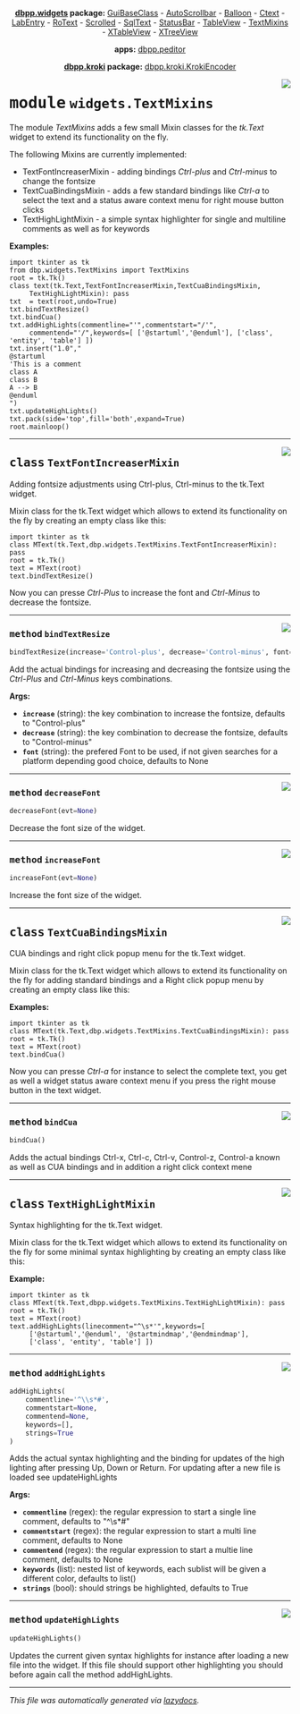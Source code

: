 <center>

**[dbpp.widgets](dbpp.widgets.md) package:** 
[GuiBaseClass](dbpp.widgets.GuiBaseClass.md) -
[AutoScrollbar](dbpp.widgets.AutoScrollbar.md) -
[Balloon](dbpp.widgets.Balloon.md) -
[Ctext](dbpp.widgets.Ctext.md) -
[LabEntry](dbpp.widgets.LabEntry.md) -
[RoText](dbpp.widgets.RoText.md) -
[Scrolled](dbpp.widgets.Scrolled.md) -
[SqlText](dbpp.widgets.SqlText.md) -
[StatusBar](dbpp.widgets.StatusBar.md) -
[TableView](dbpp.widgets.TableView.md) -
[TextMixins](dbpp.widgets.TextMixins.md) -
[XTableView](dbpp.widgets.XTableView.md) -
[XTreeView](dbpp.widgets.XTreeView.md) 

**apps:** [dbpp.peditor](dbpp.peditor.PumlEditor.md)

**[dbpp.kroki](dbpp.kroki.md) package:** 
[dbpp.kroki.KrokiEncoder](dbpp.kroki.KrokiEncoder.md)

</center>

<!-- markdownlint-disable -->

<a href="../dbpp/widgets/TextMixins.py#L0"><img align="right" style="float:right;" src="https://img.shields.io/badge/-source-cccccc?style=flat-square" /></a>

# <kbd>module</kbd> `widgets.TextMixins`
The module *TextMixins* adds a few small Mixin classes for the *tk.Text* widget to extend its functionality on the fly. 

The following Mixins are currently implemented: 


- TextFontIncreaserMixin - adding bindings *Ctrl-plus* and *Ctrl-minus* to change the fontsize 
- TextCuaBindingsMixin  - adds a few standard bindings like *Ctrl-a* to select the text and a status aware context menu for right mouse button clicks 
- TextHighLightMixin - a simple syntax highlighter for single and multiline comments as well as for keywords 



**Examples:**
 

```
import tkinter as tk
from dbp.widgets.TextMixins import TextMixins
root = tk.Tk()
class text(tk.Text,TextFontIncreaserMixin,TextCuaBindingsMixin,
     TextHighLightMixin): pass
txt  = text(root,undo=True) 
txt.bindTextResize()
txt.bindCua()
txt.addHighLights(commentline="'",commentstart="/'",
     commentend="'/",keywords=[ ['@startuml','@enduml'], ['class', 'entity', 'table'] ])
txt.insert("1.0","
@startuml
'This is a comment
class A
class B
A --> B
@enduml
")
txt.updateHighLights()
txt.pack(side='top',fill='both',expand=True)
root.mainloop()        
``` 



---

<a href="../dbpp/widgets/TextMixins.py#L45"><img align="right" style="float:right;" src="https://img.shields.io/badge/-source-cccccc?style=flat-square" /></a>

## <kbd>class</kbd> `TextFontIncreaserMixin`
Adding fontsize adjustments using Ctrl-plus, Ctrl-minus to the tk.Text widget. 

Mixin class for the tk.Text widget which allows to extend its functionality on the fly by creating an empty class like this: 

```
import tkinter as tk
class MText(tk.Text,dbp.widgets.TextMixins.TextFontIncreaserMixin): pass
root = tk.Tk()
text = MText(root)
text.bindTextResize()
``` 

Now you can presse *Ctrl-Plus* to increase the font and *Ctrl-Minus* to decrease the fontsize. 




---

<a href="../dbpp/widgets/TextMixins.py#L62"><img align="right" style="float:right;" src="https://img.shields.io/badge/-source-cccccc?style=flat-square" /></a>

### <kbd>method</kbd> `bindTextResize`

```python
bindTextResize(increase='Control-plus', decrease='Control-minus', font=None)
```

Add the actual bindings for increasing and decreasing the fontsize using the *Ctrl-Plus* and *Ctrl-Minus* keys combinations. 



**Args:**
 
 - <b>`increase`</b> (string):  the key combination to increase the fontsize, defaults to "Control-plus" 
 - <b>`decrease`</b> (string):  the key combination to decrease the fontsize, defaults to "Control-minus"             
 - <b>`font`</b> (string):  the prefered Font to be used, if not given searches for a platform depending good choice, defaults to None 

---

<a href="../dbpp/widgets/TextMixins.py#L95"><img align="right" style="float:right;" src="https://img.shields.io/badge/-source-cccccc?style=flat-square" /></a>

### <kbd>method</kbd> `decreaseFont`

```python
decreaseFont(evt=None)
```

Decrease the font size of the widget. 

---

<a href="../dbpp/widgets/TextMixins.py#L90"><img align="right" style="float:right;" src="https://img.shields.io/badge/-source-cccccc?style=flat-square" /></a>

### <kbd>method</kbd> `increaseFont`

```python
increaseFont(evt=None)
```

Increase the font size of the widget. 


---

<a href="../dbpp/widgets/TextMixins.py#L100"><img align="right" style="float:right;" src="https://img.shields.io/badge/-source-cccccc?style=flat-square" /></a>

## <kbd>class</kbd> `TextCuaBindingsMixin`
CUA bindings and right click popup menu for the tk.Text widget. 

Mixin class for the tk.Text widget which allows to extend its functionality on the fly for adding standard bindings and a Right click popup menu  by creating an empty class like this: 



**Examples:**
 

```
import tkinter as tk
class MText(tk.Text,dbp.widgets.TextMixins.TextCuaBindingsMixin): pass
root = tk.Tk()
text = MText(root)
text.bindCua()
``` 

Now you can presse *Ctrl-a* for instance to select the complete text, you get as well a widget status aware context menu if you press the right mouse button in the text widget. 




---

<a href="../dbpp/widgets/TextMixins.py#L122"><img align="right" style="float:right;" src="https://img.shields.io/badge/-source-cccccc?style=flat-square" /></a>

### <kbd>method</kbd> `bindCua`

```python
bindCua()
```

Adds the actual bindings Ctrl-x, Ctrl-c, Ctrl-v, Control-z, Control-a known as well as CUA bindings and in addition a right click context mene 


---

<a href="../dbpp/widgets/TextMixins.py#L179"><img align="right" style="float:right;" src="https://img.shields.io/badge/-source-cccccc?style=flat-square" /></a>

## <kbd>class</kbd> `TextHighLightMixin`
Syntax highlighting for the tk.Text widget. 

Mixin class for the tk.Text widget which allows to extend its functionality on the fly for some minimal syntax highlighting by creating an empty class like this: 



**Example:**
 

```
import tkinter as tk
class MText(tk.Text,dbpp.widgets.TextMixins.TextHighLightMixin): pass
root = tk.Tk()
text = MText(root)
text.addHighLights(linecomment="^\s*'",keywords=[ 
     ['@startuml','@enduml', '@startmindmap','@endmindmap'], 
     ['class', 'entity', 'table'] ])
``` 




---

<a href="../dbpp/widgets/TextMixins.py#L200"><img align="right" style="float:right;" src="https://img.shields.io/badge/-source-cccccc?style=flat-square" /></a>

### <kbd>method</kbd> `addHighLights`

```python
addHighLights(
    commentline='^\\s*#',
    commentstart=None,
    commentend=None,
    keywords=[],
    strings=True
)
```

Adds the actual syntax highlighting and the binding for updates of the high lighting after pressing Up, Down or Return. For updating after a new file is loaded see updateHighLights 



**Args:**
 
 - <b>`commentline`</b> (regex):  the regular expression to start a single line comment, defaults to "^\s*#" 
 - <b>`commentstart`</b> (regex):  the regular expression to start a multi line comment, defaults to None 
 - <b>`commentend`</b> (regex):  the regular expression to start a multie line comment, defaults to None             
 - <b>`keywords`</b> (list):  nested list of keywords, each sublist will be given a different color, defaults to list() 
 - <b>`strings`</b> (bool):  should strings be highlighted, defaults to True 



---

<a href="../dbpp/widgets/TextMixins.py#L236"><img align="right" style="float:right;" src="https://img.shields.io/badge/-source-cccccc?style=flat-square" /></a>

### <kbd>method</kbd> `updateHighLights`

```python
updateHighLights()
```

Updates the current given syntax highlights for instance after loading a new file into the widget. If this file should support other highlighting you should before again call the method addHighLights. 




---

_This file was automatically generated via [lazydocs](https://github.com/ml-tooling/lazydocs)._
